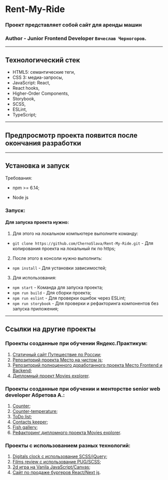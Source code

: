 # Rent-My-Ride
### Проект представляет собой сайт для аренды машин 

### **Author** - Junior Frontend Developer `Вячеслав Черногоров`.
---

## Технологический стек
- HTML5: семантические теги,
- CSS 3: медиа-запросы,
- JavaScript: React,
- React hooks,
- Higher-Order Components,
- Storybook,
- SCSS,
- ESLint,
- TypeScript;

---

## Предпросмотр проекта появится после окончания разработки

---

## Установка и запуск

Требования:

* npm >= 6.14;

* Node js

### Запуск:


#### Для запуска проекта нужно: 
1. Для этого на локальном компьютере выполните команду: 

- `git clone https://github.com/ChernoSlava/Rent-My-Ride.git` - Для копирования проекта на локальный пк по https;

2. После этого в консоли нужно выполнить: 

- `npm install` - Для установки зависимостей;


3. Для использования:

- `npm start` - Команда для запуска проекта;
- `npm run build` - Для сборки проекта;
- `npm run eslint` - Для проверки ошибок через ESLint;
- `npm run storybook` - Для проверки и рефакторинга компонентов без запуска приложения;

---
## Ссылки на другие проекты
### Проекты созданные при обучении Яндекс.Практикум:

1) [Статичный сайт Путешествие по России](https://github.com/ChernoSlava/Russian-travel);
2) [Репозиторий проекта Место на чистом js](https://github.com/ChernoSlava/Mesto);
3) [Репозиторий полноценного доработанного проекта Место Frontend и Backend](https://github.com/ChernoSlava/react-mesto-api-full);
4) [Дипломный проект Movies explorer](https://github.com/ChernoSlava/movies-explorer-frontend).


### Проекты созданные при обучении и менторстве senior web developer Абретова А.:

1) [Counter](https://github.com/ChernoSlava/counter);
2) [Counter-temperature](https://github.com/ChernoSlava/counter-temperature);
3) [ToDo list](https://github.com/ChernoSlava/ToDo);
4) [Contacts keeper](https://github.com/ChernoSlava/contacts-keeper);
4) [Fish gallery](https://github.com/ChernoSlava/fish-gallery);
5) [Рефакторинг дипломного проекта Movies explorer](https://github.com/ChernoSlava/Movies-exlorer-refactor).

### Проекты с использованием разных технологий:

1) [Digitals clock с использование SCSS/jQuery](https://github.com/ChernoSlava/Digital-Clock.git);
2) [Films review с использование PUG/SCSS](https://github.com/ChernoSlava/Film-Review);
3) [2d игра на Vanila JavaScript/Canvas](https://github.com/ChernoSlava/Fluppy);
4) [Сайт по продаже бургеров React/Next js](https://github.com/ChernoSlava/Burgers-Next-JS).
